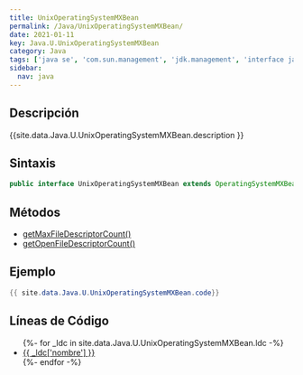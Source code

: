 ```yaml
---
title: UnixOperatingSystemMXBean
permalink: /Java/UnixOperatingSystemMXBean/
date: 2021-01-11
key: Java.U.UnixOperatingSystemMXBean
category: Java
tags: ['java se', 'com.sun.management', 'jdk.management', 'interface java', 'Java 1.5']
sidebar: 
  nav: java
---
```


## Descripción
{{site.data.Java.U.UnixOperatingSystemMXBean.description }}

## Sintaxis
~~~java
public interface UnixOperatingSystemMXBean extends OperatingSystemMXBean
~~~

## Métodos
* [getMaxFileDescriptorCount()](/Java/UnixOperatingSystemMXBean/getMaxFileDescriptorCount)
* [getOpenFileDescriptorCount()](/Java/UnixOperatingSystemMXBean/getOpenFileDescriptorCount)

## Ejemplo
~~~java
{{ site.data.Java.U.UnixOperatingSystemMXBean.code}}
~~~

## Líneas de Código
<ul>
{%- for _ldc in site.data.Java.U.UnixOperatingSystemMXBean.ldc -%}
   <li>
       <a href="{{_ldc['url'] }}">{{ _ldc['nombre'] }}</a>
   </li>
{%- endfor -%}
</ul>
